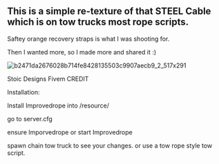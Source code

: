 ## This is a simple re-texture of that STEEL Cable which is on tow trucks most rope scripts.

Saftey orange recovery straps is what I was shooting for.

Then I wanted more, so I made more and shared it :)


![b2471da2676028b714fe8428135503c9907aecb9_2_517x291](https://user-images.githubusercontent.com/112611821/188024869-0aca4d87-2876-487a-9be9-6197fafaa937.png)

Stoic Designs Fivem CREDIT





Installation:



Install Improvedrope into /resource/



go to server.cfg


ensure Imporvedrope
or
start Improvedrope

spawn chain tow truck to see your changes.
or use a tow rope style tow script.
